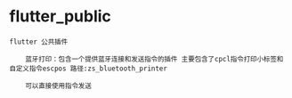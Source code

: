 # flutter_public
    flutter 公共插件

        蓝牙打印：包含一个提供蓝牙连接和发送指令的插件 主要包含了cpcl指令打印小标签和自定义指令escpos 路径:zs_bluetooth_printer

        可以直接使用指令发送
